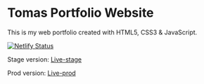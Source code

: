# Tomas Portfolio Website

This is my web portfolio created with HTML5, CSS3 & JavaScript.

<!-- Netlify bar status -->

[![Netlify Status](https://api.netlify.com/api/v1/badges/fd3f8dd3-37a2-4333-8659-3294357f6d64/deploy-status)](https://app.netlify.com/sites/tomas-software-developer-stage/deploys)

Stage version:
[Live-stage](https://tomas-software-developer-stage.netlify.app/)

Prod version:
[Live-prod](https://www.tomas-software-developer.com/)
